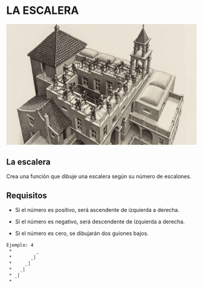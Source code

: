 # LA ESCALERA

![Escalera imposible de Penrose](stairway.jpg)

## La escalera

Crea una función que dibuje una escalera según su número de escalones.

## Requisitos



* Si el número es positivo, será ascendente de izquierda a derecha.
   
* Si el número es negativo, será descendente de izquierda a derecha.

* Si el número es cero, se dibujarán dos guiones bajos.

~~~
Ejemplo: 4
 *         _
 *       _|
 *     _|
 *   _|
 * _|
 *
~~~~